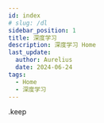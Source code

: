 ```yaml
---
id: index
# slug: /dl
sidebar_position: 1
title: 深度学习
description: 深度学习 Home
last_update:
  author: Aurelius
  date: 2024-06-24
tags:
  - Home
  - 深度学习
---
```


.keep
